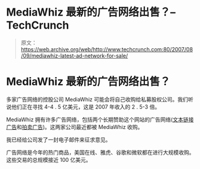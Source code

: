 # MediaWhiz 最新的广告网络出售？–TechCrunch

> 原文：<https://web.archive.org/web/http://www.techcrunch.com:80/2007/08/09/mediawhiz-latest-ad-network-for-sale/>

# MediaWhiz 最新的广告网络出售？

多家广告网络的控股公司 MediaWhiz 可能会将自己收购给私募股权公司。我们听说他们正在寻找 4-4 . 5 亿美元，这是 2007 年收入的 2 . 5-3 倍。

MediaWhiz 拥有许多广告网络，包括两个长期赞助这个网站的广告网络([文本链接广告](https://web.archive.org/web/20220308103858/http://www.beta.techcrunch.com/2006/11/07/text-link-ads-gets-bought-by-mediawhiz/)和[拍卖广告](https://web.archive.org/web/20220308103858/http://www.beta.techcrunch.com/2007/07/27/mediawhiz-buys-another-ad-startup-auctionads/))。这两家公司最近都被 MediaWhiz 收购。

我已经给公司发了一封电子邮件来征求意见。

广告网络是今年的热门商品，美国在线、雅虎、谷歌和微软都在进行大规模收购。这些交易的总规模接近 100 亿美元。